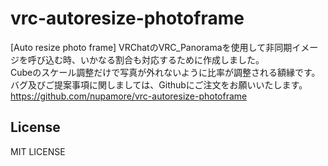 # vrc-autoresize-photoframe

[Auto resize photo frame]
VRChatのVRC_Panoramaを使用して非同期イメージを呼び込む時、いかなる割合も対応するために作成しました。  
Cubeのスケール調整だけで写真が外れないように比率が調整される額縁です。  
バグ及びご提案事項に関しましては、Githubにご注文をお願いいたします。  
https://github.com/nupamore/vrc-autoresize-photoframe  

## License
MIT LICENSE
